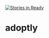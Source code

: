 [![Stories in Ready](https://badge.waffle.io/pravipati/adoptly-1.png?label=ready&title=Ready)](https://waffle.io/pravipati/adoptly-1)
# adoptly
